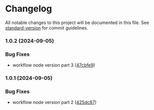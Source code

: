 # Changelog

All notable changes to this project will be documented in this file. See [standard-version](https://github.com/conventional-changelog/standard-version) for commit guidelines.

### 1.0.2 (2024-09-05)


### Bug Fixes

* workflow node version part 3 ([47cbfe9](https://github.com/aramk/CSSJSON/commit/47cbfe96ff7d10b42ef304ba43e0872890343bbd))

### 1.0.1 (2024-09-05)


### Bug Fixes

* workflow node version part 2 ([425dc87](https://github.com/aramk/CSSJSON/commit/425dc87e4905692d5d3dec0250dc50a6c96803f3))
